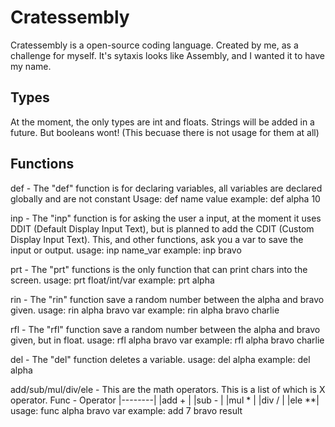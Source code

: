 # Cratessembly
Cratessembly is a open-source coding language. Created by me, as a challenge for myself. It's sytaxis looks like Assembly, and I wanted it to have my name.

## Types
At the moment, the only types are int and floats. Strings will be added in a future. But booleans wont! (This becuase there is not usage for them at all)

## Functions

def -
The "def" function is for declaring variables, all variables are declared globally and are not constant
Usage:
def name value
example:
def alpha 10

inp -
The "inp" function is for asking the user a input, at the moment it uses DDIT (Default Display Input Text), but is planned to add the CDIT (Custom Display Input Text). This, and other functions, ask you a var to save the input or output.
usage:
inp name_var
example:
inp bravo

prt -
The "prt" functions is the only function that can print chars into the screen.
usage:
prt float/int/var
example:
prt alpha

rin -
The "rin" function save a random number between the alpha and bravo given.
usage:
rin alpha bravo var
example:
rin alpha bravo charlie

rfl -
The "rfl" function save a random number between the alpha and bravo given, but in float.
usage:
rfl alpha bravo var
example:
rfl alpha bravo charlie

del -
The "del" function deletes a variable.
usage:
del alpha
example:
del alpha

add/sub/mul/div/ele -
This are the math operators. This is a list of which is X operator.
Func - Operator
|--------|
|add   + |
|sub   - |
|mul   * | 
|div   / |
|ele   **|
usage:
func alpha bravo var
example:
add 7 bravo result

